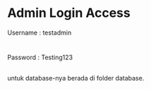 # Admin Login Access

Username : testadmin
#
Password : Testing123
##

untuk database-nya berada di folder database.
